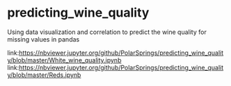 # predicting_wine_quality
Using data visualization and correlation to predict the wine quality for missing values in pandas







link:https://nbviewer.jupyter.org/github/PolarSprings/predicting_wine_quality/blob/master/White_wine_quality.ipynb
link:https://nbviewer.jupyter.org/github/PolarSprings/predicting_wine_quality/blob/master/Reds.ipynb
